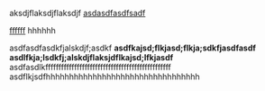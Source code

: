 aksdjflaksdjflaksdjf
[asdasdfasdfsadf]()

[ffffff]()
hhhhhh

asdfasdfasdkfjalskdjf;asdkf
**asdfkajsd;flkjasd;flkja;sdkfjasdfasdf**
**asdlfkja;lsdkfj;alskdjflaksjdflkajsd;lfkjasdf**
asdfasdlkffffffffffffffffffffffffffffffffffffffffffffffff
asdflkjsdfhhhhhhhhhhhhhhhhhhhhhhhhhhhhhhhhh

